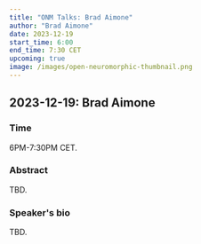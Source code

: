 ```yaml
---
title: "ONM Talks: Brad Aimone"
author: "Brad Aimone"
date: 2023-12-19
start_time: 6:00
end_time: 7:30 CET
upcoming: true
image: /images/open-neuromorphic-thumbnail.png
---
```


## 2023-12-19: Brad Aimone

### Time

6PM-7:30PM CET.

### Abstract

TBD.

### Speaker's bio

TBD.
